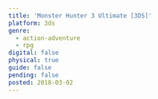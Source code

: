 ```yaml
---
title: 'Monster Hunter 3 Ultimate [3DS]'
platform: 3ds
genre:
  - action-adventure
  - rpg
digital: false
physical: true
guide: false
pending: false
posted: 2018-03-02
---
```

